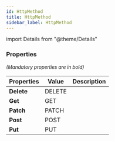 ```yaml
---
id: HttpMethod
title: HttpMethod
sidebar_label: HttpMethod
---
```


import Details from "@theme/Details"




### Properties

<font size="2"><i>(Mandatory properties are in bold)</i></font>

| Properties | Value | Description |
| --------- | ---- | ----------- |
| **Delete** | DELETE |  |
| **Get** | GET |  |
| **Patch** | PATCH |  |
| **Post** | POST |  |
| **Put** | PUT |  |


